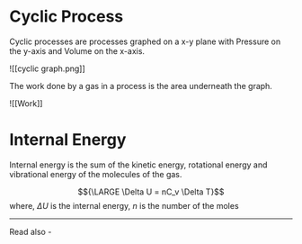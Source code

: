# Cyclic Process

Cyclic processes are processes graphed on a x-y plane with Pressure on the y-axis and Volume on the x-axis. 


![[cyclic graph.png]]

The work done by a gas in a process is the area underneath the graph.

![[Work]]

# Internal Energy

Internal energy is the sum of the kinetic energy, rotational energy and vibrational energy of the molecules of the gas. 

$${\LARGE \Delta U = nC_v \Delta T}$$
where, ${\Delta U}$ is the internal energy,
*n* is the number of the moles 

---
Read also - 